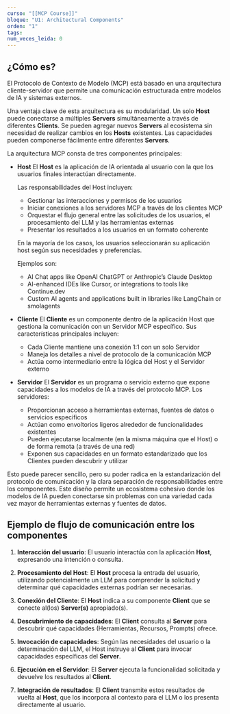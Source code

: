 ```yaml
---
curso: "[[MCP Course]]"
bloque: "U1: Architectural Components"
orden: "1"
tags: 
num_veces_leida: 0
---
```

## ¿Cómo es?

El Protocolo de Contexto de Modelo (MCP) está basado en una arquitectura cliente-servidor que permite una comunicación estructurada entre modelos de IA y sistemas externos.

Una ventaja clave de esta arquitectura es su modularidad. Un solo **Host** puede conectarse a múltiples **Servers** simultáneamente a través de diferentes **Clients**. Se pueden agregar nuevos **Servers** al ecosistema sin necesidad de realizar cambios en los **Hosts** existentes. Las capacidades pueden componerse fácilmente entre diferentes **Servers**.

La arquitectura MCP consta de tres componentes principales:

* **Host** 
	El **Host** es la aplicación de IA orientada al usuario con la que los usuarios finales interactúan directamente.
	
	Las responsabilidades del Host incluyen:
	- Gestionar las interacciones y permisos de los usuarios
	- Iniciar conexiones a los servidores MCP a través de los clientes MCP
	- Orquestar el flujo general entre las solicitudes de los usuarios, el procesamiento del LLM y las herramientas externas
	- Presentar los resultados a los usuarios en un formato coherente

	En la mayoría de los casos, los usuarios seleccionarán su aplicación host según sus necesidades y preferencias.

	Ejemplos son:
	* AI Chat apps like OpenAI ChatGPT or Anthropic’s Claude Desktop
	- AI-enhanced IDEs like Cursor, or integrations to tools like Continue.dev
	- Custom AI agents and applications built in libraries like LangChain or smolagents


* **Cliente**
	El **Cliente** es un componente dentro de la aplicación Host que gestiona la comunicación con un Servidor MCP específico. Sus características principales incluyen:
	- Cada Cliente mantiene una conexión 1:1 con un solo Servidor
	- Maneja los detalles a nivel de protocolo de la comunicación MCP
	- Actúa como intermediario entre la lógica del Host y el Servidor externo

* **Servidor**
	El **Servidor** es un programa o servicio externo que expone capacidades a los modelos de IA a través del protocolo MCP. Los servidores:
	- Proporcionan acceso a herramientas externas, fuentes de datos o servicios específicos
	- Actúan como envoltorios ligeros alrededor de funcionalidades existentes
	- Pueden ejecutarse localmente (en la misma máquina que el Host) o de forma remota (a través de una red)
	- Exponen sus capacidades en un formato estandarizado que los Clientes pueden descubrir y utilizar

Esto puede parecer sencillo, pero su poder radica en la estandarización del protocolo de comunicación y la clara separación de responsabilidades entre los componentes. Este diseño permite un ecosistema cohesivo donde los modelos de IA pueden conectarse sin problemas con una variedad cada vez mayor de herramientas externas y fuentes de datos.

## Ejemplo de flujo de comunicación entre los componentes

1. **Interacción del usuario**: El usuario interactúa con la aplicación **Host**, expresando una intención o consulta.

2. **Procesamiento del Host**: El **Host** procesa la entrada del usuario, utilizando potencialmente un LLM para comprender la solicitud y determinar qué capacidades externas podrían ser necesarias.

3. **Conexión del Cliente**: El **Host** indica a su componente **Client** que se conecte al(los) **Server(s)** apropiado(s).

4. **Descubrimiento de capacidades**: El **Client** consulta al **Server** para descubrir qué capacidades (Herramientas, Recursos, Prompts) ofrece.

5. **Invocación de capacidades**: Según las necesidades del usuario o la determinación del LLM, el Host instruye al **Client** para invocar capacidades específicas del **Server**.

6. **Ejecución en el Servidor**: El **Server** ejecuta la funcionalidad solicitada y devuelve los resultados al **Client**.

7. **Integración de resultados**: El **Client** transmite estos resultados de vuelta al **Host**, que los incorpora al contexto para el LLM o los presenta directamente al usuario.